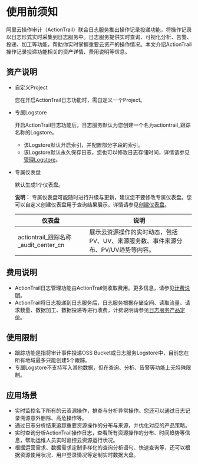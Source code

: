 # 使用前须知

阿里云操作审计（ActionTrail）联合日志服务推出操作记录投递功能，将操作记录以日志形式实时采集到日志服务中。日志服务提供实时查询、可视化分析、告警、投递、加工等功能，帮助你实时掌握重要云资产的操作情况。本文介绍ActionTrail操作记录投递功能相关的资产详情、费用说明等信息。

## 资产说明

-   自定义Project

    您在开启ActionTrail日志功能时，需自定义一个Project。

-   专属Logstore

    开启ActionTrail日志功能后，日志服务默认为您创建一个名为actiontrail\_跟踪名称的Logstore。

    -   该Logstore默认开启索引，并配置部分字段的索引。
    -   该Logstore默认永久保存日志，您也可以修改日志存储时间，详情请参见[管理Logstore](/intl.zh-CN/数据采集/准备工作/管理Logstore.md)。
-   专属仪表盘

    默认生成1个仪表盘。

    **说明：** 专属仪表盘可能随时进行升级与更新，建议您不要修改专属仪表盘。您可以自定义创建仪表盘用于查询结果展示，详情请参见[创建仪表盘](/intl.zh-CN/可视化/仪表盘/创建仪表盘.md)。

    |仪表盘|说明|
    |---|--|
    |actiontrail\_跟踪名称\_audit\_center\_cn|展示云资源操作的实时动态，包括PV、UV、来源服务数、事件来源分布、PV/UV趋势等内容。|


## 费用说明

-   ActionTrail日志管理功能由ActionTrail侧收取费用。更多信息，请参见[计费说明](/intl.zh-CN/产品计费/计费说明.md)。
-   ActionTrail将日志投递到日志服务后，日志服务根据存储空间、读取流量、请求数量、数据加工、数据投递等进行收费，计费说明请参见[日志服务产品定价](https://www.alibabacloud.com/product/log-service/pricing?spm=a3c0i.139163.9288850920.1.7690637avzyiqo)。

## 使用限制

-   跟踪功能是指将审计事件投递OSS Bucket或日志服务Logstore中，目前您在所有地域最多只能创建5个跟踪。
-   专属Logstore不支持写入其他数据，但在查询、分析、告警等功能上无特殊限制。

## 应用场景

-   实时监控名下所有的云资源操作，排查与分析异常操作。您还可以通过日志记录溯源意外删除、高危操作等。
-   通过日志分析结果追踪重要资源操作的分布与来源，并优化对应的产品策略。
-   实时查询分析ActionTrail操作日志，查看所有资源操作的分布、时间趋势等信息，帮助运维人员实时监控云资源运行状况。
-   根据运营需求、数据需求定制多样化的查询分析语句、快速查询等，还可以根据资源使用状况、用户登录情况等定制实时数据大盘。

